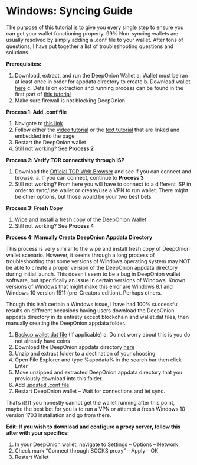 # Windows: Syncing Guide



The purpose of this tutorial is to give you every single step to ensure you can get your wallet functioning properly. 99% Non-syncing wallets are usually resolved by simply adding a .conf file to your wallet. After tons of questions, I have put together a list of troubleshooting questions and solutions.  
  
**Prerequisites:**

1. Download, extract, and run the DeepOnion Wallet a. Wallet must be ran at least once in order for appdata directory to create b. Download wallet [here](https://deeponion.org/index.php#download) c. Details on extraction and running process can be found in the first part of [this tutorial](https://deeponion.org/community/threads/deeponion-wallet-installation-tutorial.19/)
2. Make sure firewall is not blocking DeepOnion

**Process 1: Add .conf file**

1. Navigate to [this link](https://deeponion.org/DeepOnion.conf.php)
2. Follow either the [video tutorial](https://youtu.be/nc8Eh3OVkfo) or the [text tutorial](https://deeponion.org/community/threads/deeponion-tor-wallet-creating-conf-file.63/) that are linked and embedded into the page
3. Restart the DeepOnion wallet
4. Still not working? See **Process 2**

**Process 2: Verify TOR connectivity through ISP**

1. Download the [Official TOR Web Browser](https://www.torproject.org/download/download-easy.html.en) and see if you can connect and browse. a. If you can connect, continue to **Process 3**
2. Still not working? From here you will have to connect to a different ISP in order to sync/use wallet or create/use a VPN to run wallet. There might be other options, but those would be your two best bets

**Process 3: Fresh Copy**

1. [Wipe and install a fresh copy of the DeepOnion Wallet](https://deeponion.org/community/threads/important-tutorial-how-to-install-a-fresh-copy-of-deeponion-wallet.81/)
2. Still not working? See **Process 4**

**Process 4: Manually Create DeepOnion Appdata Directory**  
  
This process is very similar to the wipe and install fresh copy of DeepOnion wallet scenario. However, it seems through a long process of troubleshooting that some versions of Windows operating system may NOT be able to create a proper version of the DeepOnion appdata directory during initial launch. This doesn’t seem to be a bug in DeepOnion wallet software, but specifically an issue in certain versions of Windows. Known versions of Windows that might make this error are Windows 8.1 and Windows 10 version 1511 \(pre-Creators edition\). Perhaps others.  
  
Though this isn’t certain a Windows issue, I have had 100% successful results on different occasions having users download the DeepOnion appdata directory in its entirety except blockchain and wallet.dat files, then manually creating the DeepOnion appdata folder.

1. [Backup wallet.dat file](https://deeponion.org/community/threads/deeponion-tor-wallet-how-to-backup-import-wallet-data.76/) \(If applicable\) a. Do not worry about this is you do not already have coins
2. Download the DeepOnion appdata directory [here](https://mega.nz/#!hnZyzLzQ!HSFIVkY1qv1uI37fNaQsOWyYOaI58vuM59Sz3ZSU4S0)
3. Unzip and extract folder to a destination of your choosing
4. Open File Explorer and type %appdata% in the search bar then click Enter
5. Move unzipped and extracted DeepOnion appdata directory that you previously download into this folder.
6. Add [updated .conf file](https://deeponion.org/DeepOnion.conf.php)
7. Restart DeepOnion wallet – Wait for connections and let sync.

That’s it! If you honestly cannot get the wallet running after this point, maybe the best bet for you is to run a VPN or attempt a fresh Windows 10 version 1703 installation and go from there.  
  
**Edit: If you wish to download and configure a proxy server, follow this after with your specifics:**

1. In your DeepOnion wallet, navigate to Settings – Options – Network
2. Check mark “Connect through SOCKS proxy” – Apply – OK
3. Restart Wallet

